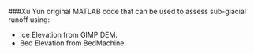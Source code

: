  
###Xu Yun original MATLAB code that can be used to assess sub-glacial runoff using:

- Ice Elevation from GIMP DEM.
- Bed Elevation from BedMachine.